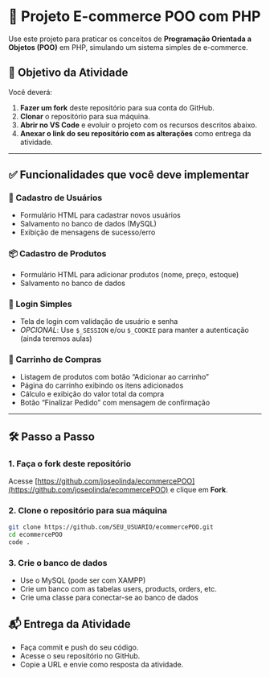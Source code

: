 # 🛒 Projeto E-commerce POO com PHP

Use este projeto para praticar os conceitos de **Programação Orientada a Objetos (POO)** em PHP, simulando um sistema simples de e-commerce.

## 🚀 Objetivo da Atividade

Você deverá:

1. **Fazer um fork** deste repositório para sua conta do GitHub.
2. **Clonar** o repositório para sua máquina.
3. **Abrir no VS Code** e evoluir o projeto com os recursos descritos abaixo.
4. **Anexar o link do seu repositório com as alterações** como entrega da atividade.

---

## ✅ Funcionalidades que você deve implementar

### 🧑 Cadastro de Usuários
- Formulário HTML para cadastrar novos usuários
- Salvamento no banco de dados (MySQL)
- Exibição de mensagens de sucesso/erro

### 📦 Cadastro de Produtos
- Formulário HTML para adicionar produtos (nome, preço, estoque)
- Salvamento no banco de dados

### 🔐 Login Simples
- Tela de login com validação de usuário e senha
- *OPCIONAL*: Use `$_SESSION` e/ou `$_COOKIE` para manter a autenticação (ainda teremos aulas)

### 🛒 Carrinho de Compras
- Listagem de produtos com botão “Adicionar ao carrinho”
- Página do carrinho exibindo os itens adicionados
- Cálculo e exibição do valor total da compra
- Botão “Finalizar Pedido” com mensagem de confirmação

---

## 🛠️ Passo a Passo

### 1. Faça o fork deste repositório
Acesse [https://github.com/joseolinda/ecommercePOO](https://github.com/joseolinda/ecommercePOO) e clique em **Fork**.

### 2. Clone o repositório para sua máquina
```bash
git clone https://github.com/SEU_USUARIO/ecommercePOO.git
cd ecommercePOO
code .
```

### 3. Crie o banco de dados
- Use o MySQL (pode ser com XAMPP)
- Crie um banco com as tabelas users, products, orders, etc.
- Crie uma classe para conectar-se ao banco de dados

## 📬 Entrega da Atividade
- Faça commit e push do seu código.
- Acesse o seu repositório no GitHub.
- Copie a URL e envie como resposta da atividade.
